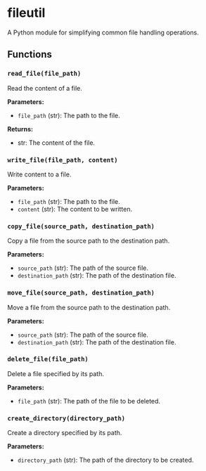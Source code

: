 # fileutil

A Python module for simplifying common file handling operations.

## Functions

### `read_file(file_path)`

Read the content of a file.

**Parameters:**

- `file_path` (str): The path to the file.

**Returns:**

- str: The content of the file.

### `write_file(file_path, content)`

Write content to a file.

**Parameters:**

- `file_path` (str): The path to the file.
- `content` (str): The content to be written.

### `copy_file(source_path, destination_path)`

Copy a file from the source path to the destination path.

**Parameters:**

- `source_path` (str): The path of the source file.
- `destination_path` (str): The path of the destination file.

### `move_file(source_path, destination_path)`

Move a file from the source path to the destination path.

**Parameters:**

- `source_path` (str): The path of the source file.
- `destination_path` (str): The path of the destination file.

### `delete_file(file_path)`

Delete a file specified by its path.

**Parameters:**

- `file_path` (str): The path of the file to be deleted.

### `create_directory(directory_path)`

Create a directory specified by its path.

**Parameters:**

- `directory_path` (str): The path of the directory to be created.
